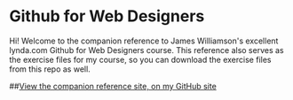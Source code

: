 Github for Web Designers
========================

Hi! Welcome to the companion reference to James Williamson's excellent <a href="https://github.com/jameswillweb/github-for-web-designers" title=" title goes in here"></a> lynda.com Github for Web Designers course. This reference also serves as the exercise files for my course, so you can download the exercise files from this repo as well.

##[View the companion reference site, on my GitHub site](https://grahamnewman.github.io/github-for-web-designers/)